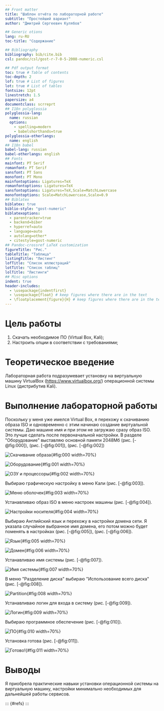 ```yaml
---
## Front matter
title: "Шаблон отчёта по лабораторной работе"
subtitle: "Простейший вариант"
author: "Дмитрий Сергеевич Кулябов"

## Generic otions
lang: ru-RU
toc-title: "Содержание"

## Bibliography
bibliography: bib/cite.bib
csl: pandoc/csl/gost-r-7-0-5-2008-numeric.csl

## Pdf output format
toc: true # Table of contents
toc-depth: 2
lof: true # List of figures
lot: true # List of tables
fontsize: 12pt
linestretch: 1.5
papersize: a4
documentclass: scrreprt
## I18n polyglossia
polyglossia-lang:
  name: russian
  options:
	- spelling=modern
	- babelshorthands=true
polyglossia-otherlangs:
  name: english
## I18n babel
babel-lang: russian
babel-otherlangs: english
## Fonts
mainfont: PT Serif
romanfont: PT Serif
sansfont: PT Sans
monofont: PT Mono
mainfontoptions: Ligatures=TeX
romanfontoptions: Ligatures=TeX
sansfontoptions: Ligatures=TeX,Scale=MatchLowercase
monofontoptions: Scale=MatchLowercase,Scale=0.9
## Biblatex
biblatex: true
biblio-style: "gost-numeric"
biblatexoptions:
  - parentracker=true
  - backend=biber
  - hyperref=auto
  - language=auto
  - autolang=other*
  - citestyle=gost-numeric
## Pandoc-crossref LaTeX customization
figureTitle: "Рис."
tableTitle: "Таблица"
listingTitle: "Листинг"
lofTitle: "Список иллюстраций"
lotTitle: "Список таблиц"
lolTitle: "Листинги"
## Misc options
indent: true
header-includes:
  - \usepackage{indentfirst}
  - \usepackage{float} # keep figures where there are in the text
  - \floatplacement{figure}{H} # keep figures where there are in the text
---
```


# Цель работы

1. Скачать необходимое ПО (Virtual Box, Kali);
2. Настроить опции в соответствии с требованиями;

# Теоретическое введение

Лабораторная работа подразумевает установку на виртуальную машину VirtualBox (https://www.virtualbox.org/) операционной системы Linux (дистрибутив Kali).


# Выполнение лабораторной работы

Поскольку у меня уже имелся Virtual Box,  я перехожу к скачиванию образа ISO и одновременно с этим начинаю создание виртуальной системы. Даю машине имя и при этом не загружаю сразу образ ISO. Это лучше сделать после первоначальной настройки. В разделе "Оборудование" выставляю основной памяти 2048Мб (рис. [-@fig:000]), (рис. [-@fig:001]), (рис. [-@fig:002])

![Скачивание образа](image/0.png){#fig:000 width=70%}

![Оборудование](image/1.png){#fig:001 width=70%}

![ОЗУ и процессоры](image/2.png){#fig:002 width=70%}

Выбираю графическую настройку в меню Кали (рис. [-@fig:003]).

![Меню оболочек](image/3.png){#fig:003 width=70%}

Устанавливаю образ ISO в меню настроек машины (рис. [-@fig:004]).

![Настройки носителя](image/4.png){#fig:004 width=70%}

Выбираю Английский язык и перехожу в настройки домена сети. Я указала случайное выбранное имя домена, его потом можно будет поменять в настройках (рис. [-@fig:005]), (рис. [-@fig:006]).

![Язык](image/5.png){#fig:005 width=70%}

![Домен](image/6.png){#fig:006 width=70%}

Устанавливаю имя системы  (рис. [-@fig:007]).

![Имя системы](image/7.png){#fig:007 width=70%}

В меню "Разделение диска" выбираю "Использование всего диска"  (рис. [-@fig:008]).

![Partition](image/8.png){#fig:008 width=70%}

Устанавливаю логин для входа в систему (рис. [-@fig:009]).

![Логин](image/9.png){#fig:009 width=70%}

Выбираю программное обеспечение (рис. [-@fig:010]).

![ПО](image/10.png){#fig:010 width=70%}

Установка готова (рис. [-@fig:011]).

![Готово!](image/11.png){#fig:011 width=70%}

# Выводы

Я приобрела практические навыки установки операционной системы на виртуальную машину, настройки минимально необходимых для дальнейшей работы сервисов.

::: {#refs}
:::
